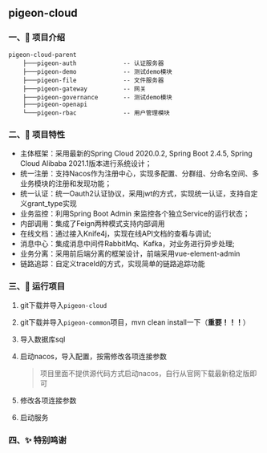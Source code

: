 ##  pigeon-cloud



### 一、📄 项目介绍

```
pigeon-cloud-parent
    ├───pigeon-auth				-- 认证服务器           
    ├───pigeon-demo				-- 测试demo模块    
    ├───pigeon-file				-- 文件服务器  
    ├───pigeon-gateway			-- 网关      
    ├───pigeon-governance		-- 测试demo模块    
    ├───pigeon-openapi			
    └───pigeon-rbac				-- 用户管理模块
```



### 二、🎨 项目特性

- 主体框架：采用最新的Spring Cloud 2020.0.2, Spring Boot 2.4.5, Spring Cloud Alibaba 2021.1版本进行系统设计；
- 统一注册：支持Nacos作为注册中心，实现多配置、分群组、分命名空间、多业务模块的注册和发现功能；
- 统一认证：统一Oauth2认证协议，采用jwt的方式，实现统一认证，支持自定义grant_type实现
- 业务监控：利用Spring Boot Admin 来监控各个独立Service的运行状态；
- 内部调用：集成了Feign两种模式支持内部调用
- 在线文档：通过接入Knife4j，实现在线API文档的查看与调试;
- 消息中心：集成消息中间件RabbitMq、Kafka，对业务进行异步处理;
- 业务分离：采用前后端分离的框架设计，前端采用vue-element-admin
- 链路追踪：自定义traceId的方式，实现简单的链路追踪功能



### 三、🍻 运行项目

1. git下载并导入`pigeon-cloud`

2. git下载并导入`pigeon-common`项目，mvn clean install一下（**重要！！！**）

3. 导入数据库sql

4. 启动nacos，导入配置，按需修改各项连接参数

   > 项目里面不提供源代码方式启动nacos，自行从官网下载最新稳定版即可

5. 修改各项连接参数

6. 启动服务



### 四、✨ 特别鸣谢


